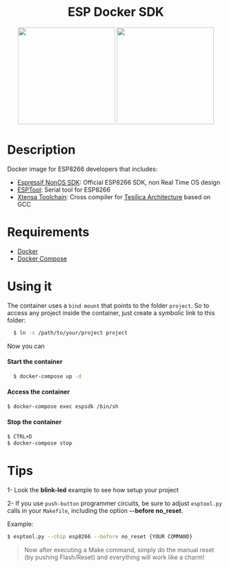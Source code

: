 
<h1 align="center">ESP Docker SDK</h1>
<p align="center">
    <img src="https://raw.githubusercontent.com/etriphany/esp-docker-sdk/master/docs/img/esp01.jpeg" height="225"/>
    <img src="https://raw.githubusercontent.com/etriphany/esp-docker-sdk/master/docs/img/docker.png" height="225"/>
</p>


# Description

Docker image for ESP8266 developers that includes:

* [Espressif NonOS SDK](https://www.espressif.com/en/products/hardware/esp8266ex/resources): Official ESP8266 SDK, non Real Time OS design
* [ESPTool](https://github.com/espressif/esptool): Serial tool for ESP8266
* [Xtensa Toolchain](https://github.com/noduino/xtensa-toolchain): Cross compiler for [Tesilica Architecture](https://tensilicatools.com/platform/espressif-esp8266/) based on GCC


# Requirements

* [Docker](www.docker.com)
* [Docker Compose](https://docs.docker.com/compose/)


# Using it

The container uses a `bind mount` that points to the folder `project`.
So to access any project inside the container, just create a symbolic link to this folder:

```sh
  $ ln -s /path/to/your/project project
```

Now you can

#### Start the container
```sh
  $ docker-compose up -d
```

#### Access the container

```sh
$ docker-compose exec espsdk /bin/sh
```

#### Stop the container
```sh
$ CTRL+D
$ docker-compose stop
```


# Tips

1- Look the **blink-led** example to see how setup your project

2- If you use `push-button` programmer circuits, be sure to adjust `esptool.py` calls in your `Makefile`, including the option **--before no_reset**.

Example:

 ```sh
 $ esptool.py --chip esp8266 --before no_reset {YOUR COMMAND}
 ```

> Now after executing a Make command, simply do the manual reset (by pushing Flash/Reset) and everything will work like a charm!
